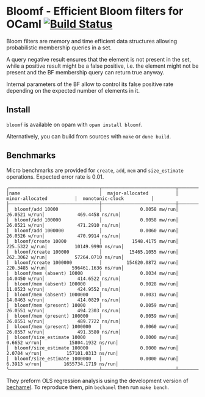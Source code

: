 # Bloomf - Efficient Bloom filters for OCaml [![Build Status](https://travis-ci.org/mirage/bloomf.svg)](https://travis-ci.org/mirage/bloomf)

Bloom filters are memory and time efficient data structures allowing
probabilistic membership queries in a set.

A query negative result ensures that the element is not present in the set,
while a positive result might be a false positive, i.e. the element might
not be present and the BF membership query can return true anyway.

Internal parameters of the BF allow to control its false positive rate
depending on the expected number of elements in it.

## Install

`bloomf` is available on opam with `opam install bloomf`.

Alternatively, you can build from sources with `make` or `dune build`.

## Benchmarks

Micro benchmarks are provided for `create`, `add`, `mem` and `size_estimate` operations.
Expected error rate is 0.01.

```
╭─────────────────────────────────┬───────────────────────────┬───────────────────────────┬───────────────────────────╮
│name                             │  major-allocated          │  minor-allocated          │  monotonic-clock          │
├─────────────────────────────────┼───────────────────────────┼───────────────────────────┼───────────────────────────┤
│  bloomf/add 10000               │              0.0058 mw/run│              26.0521 w/run│            469.4458 ns/run│
│  bloomf/add 100000              │              0.0058 mw/run│              26.0521 w/run│            471.2910 ns/run│
│  bloomf/add 1000000             │              0.0060 mw/run│              26.0526 w/run│            470.9914 ns/run│
│  bloomf/create 10000            │           1548.4175 mw/run│             225.5322 w/run│          10149.9990 ns/run│
│  bloomf/create 100000           │          15465.1055 mw/run│             262.3062 w/run│          57264.0710 ns/run│
│  bloomf/create 1000000          │         154620.0872 mw/run│             220.3485 w/run│         596461.1636 ns/run│
│  bloomf/mem (absent) 10000      │              0.0034 mw/run│              14.0450 w/run│            414.6522 ns/run│
│  bloomf/mem (absent) 100000     │              0.0028 mw/run│              11.0523 w/run│            424.9552 ns/run│
│  bloomf/mem (absent) 1000000    │              0.0031 mw/run│              14.0463 w/run│            414.0829 ns/run│
│  bloomf/mem (present) 10000     │              0.0059 mw/run│              26.0551 w/run│            494.2303 ns/run│
│  bloomf/mem (present) 100000    │              0.0059 mw/run│              26.0551 w/run│            489.7722 ns/run│
│  bloomf/mem (present) 1000000   │              0.0060 mw/run│              26.0557 w/run│            491.3580 ns/run│
│  bloomf/size_estimate 10000     │              0.0000 mw/run│               0.6652 w/run│          15804.1932 ns/run│
│  bloomf/size_estimate 100000    │              0.0000 mw/run│               2.0704 w/run│         157101.0313 ns/run│
│  bloomf/size_estimate 1000000   │              0.0000 mw/run│               6.3913 w/run│        1655734.1719 ns/run│
╰─────────────────────────────────┴───────────────────────────┴───────────────────────────┴───────────────────────────╯
```

They preform OLS regression analysis using the development version of
[bechamel](https://github.com/dinosaure/bechamel).
To reproduce them, pin `bechamel` then run `make bench`.
